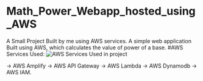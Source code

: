 # Math_Power_Webapp_hosted_using_AWS
A Small Project Built by me using AWS services.
A simple web application Built using AWS, which calculates the value of power of a base.
#AWS Services Used:
![AWS Services Used in project]()

-> AWS Amplify
-> AWS API Gateway
-> AWS Lambda
-> AWS Dynamodb
-> AWS IAM.

